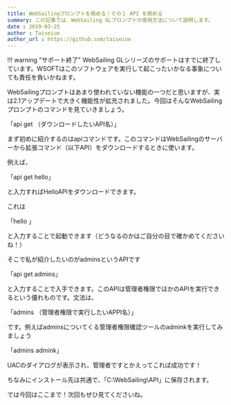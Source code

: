 ```yaml
---
title: WebSailingプロンプトを極める！その１ API を極める
summary: この記事では、WebSailing GLプロンプトの使用方法について説明します。
date : 2019-03-25
author : Taiseiue
author_url : https://github.com/taiseiue
---
```

!!! warning "サポート終了"
    WebSailing GLシリーズのサポートはすでに終了しています。WSOFTはこのソフトウェアを実行して起こったいかなる事象についても責任を負いかねます。

WebSailingプロンプトはあまり使われていない機能の一つだと思いますが、実は2.1アップデートで大きく機能性が拡充されました。今回はそんなWebSailingプロンプトのコマンドを見ていきましょう。

「api get （ダウンロードしたいAPI名）」

まず初めに紹介するのはapiコマンドです。このコマンドはWebSailingのサーバーから拡張コマンド（以下API）をダウンロードするときに使います。

例えば、

「api get hello」

と入力すればHelloAPIをダウンロードできます。

これは

「hello 」

と入力することで起動できます（どうなるのかはご自分の目で確かめてくださいね！）

そこで私が紹介したいのがadminsというAPIです

「api get admins」

と入力することで入手できます。このAPIは管理者権限でほかのAPIを実行できるという優れものです。文法は、

「admins （管理者権限で実行したいAPPI名）」

です。例えばadminsについてくる管理者権限確認ツールのadminkを実行してみましょう

「admins admink」

UACのダイアログが表示され、管理者ですとかえってこれば成功です！

ちなみにインストール先は共通で、「C:\WebSailing\API」に保存されます。

では今回はここまで！次回もぜひ見てくださいね。